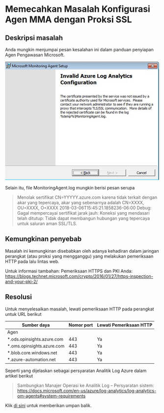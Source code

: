 # <a name="troubleshooting-mma-agent-configuration-with-ssl-proxy"></a>Memecahkan Masalah Konfigurasi Agen MMA dengan Proksi SSL
 
## <a name="problem-description"></a>Deskripsi masalah

Anda mungkin menjumpai pesan kesalahan ini dalam panduan penyiapan Agen Pengawasan Microsoft.

![Cuplikan layar kesalahan](health-kb-mmaagent-1.png)

Selain itu, file MonitoringAgent.log mungkin berisi pesan serupa

> Menolak sertifikat CN=YYYYY.azure.com karena tidak terkait dengan akar yang tepercaya, akar yang sebenarnya adalah CN=XXXX, OU=XXXX, O=XXXX 2018-03-06T15:45:21.1858236-06:00 Debug: Gagal mempercayai sertifikat jarak jauh: Koneksi yang mendasari telah ditutup: Tidak dapat membangun hubungan yang tepercaya untuk saluran aman SSL/TLS.
 
## <a name="possible-cause"></a>Kemungkinan penyebab

Masalah ini kemungkinan disebabkan oleh adanya kehadiran dalam jaringan perangkat (atau proksi yang mengganggu) yang melakukan pemeriksaan HTTP pada lalu lintas web.

Untuk informasi tambahan: Pemeriksaan HTTPS dan PKI Anda: https://blogs.technet.microsoft.com/crypto/2016/01/27/https-inspection-and-your-pki-2/ 

  
## <a name="resolution"></a>Resolusi

Untuk menyelesaikan masalah, lewati pemeriksaan HTTP pada perangkat untuk URL berikut

| Sumber daya                   | Nomor port | Lewati Pemeriksaan HTTP |
|----------------------------|-------------|------------------------|
| Agen                      |             |                        |
| *.ods.opinsights.azure.com | 443         | Ya                    |
| *.oms.opinsights.azure.com | 443         | Ya                    |
| *.blob.core.windows.net    | 443         | Ya                    |
| *.azure-automation.net     | 443         | Ya                    |

Seperti yang dijelaskan sebagai persyaratan Analitik Log Azure dalam artikel berikut

> Sambungkan Manajer Operasi ke Analitik Log – Persyaratan sistem: https://docs.microsoft.com/en-us/azure/log-analytics/log-analytics-om-agents#system-requirements

Klik <a href="mailto:SHub_Feedback_RC@Microsoft.com?subject=Resource%20Center%20Feedback%3A%20%3CInsert%20feedback%20topic%3E%3E&amp;body=%3C%3Cplease%20submit%20your%20feedback%20with%20enough%20detail%20on%20the%20problem%2C%20reproduction%20steps%20and%20what%20you%20desire%20to%20happen%3E%3E" target="_blank">di sini</a> untuk memberikan umpan balik.
